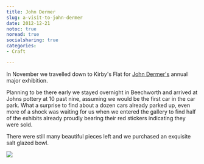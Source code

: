 ```yaml
---
title: John Dermer
slug: a-visit-to-john-dermer
date: 2012-12-21
notoc: true
noread: true
socialsharing: true
categories: 
- Craft

---
```

In November we travelled down to Kirby's Flat for [John Dermer's][johndermer] annual major exhibition.

Planning to be there early we stayed overnight in Beechworth and arrived at Johns pottery at 10 past nine, assuming we would be the first car in the car park. What a surprise to find about a dozen cars already parked up, even more of a shock was waiting for us when we entered the gallery to find half of&#xa0;the exhibits already proudly bearing their red stickers indicating they were sold.

There were still many beautiful pieces left and we purchased an exquisite salt glazed bowl.

![][williampickup]

[johndermer]: http://www.johndermer.com.au/
[williampickup]: https://williampickup.org/uploads/2014/02/8292719561-41685414c0.jpg
